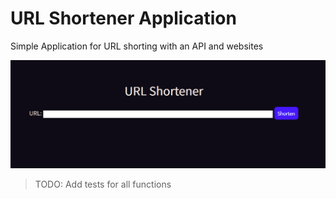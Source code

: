 # URL Shortener Application

Simple Application for URL shorting with an API and websites

![example.png](example.png)

> TODO: Add tests for all functions